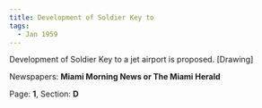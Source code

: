 ```yaml
---  
title: Development of Soldier Key to  
tags:  
  - Jan 1959  
---  
```

  
Development of Soldier Key to a jet airport is proposed. [Drawing]  
  
Newspapers: **Miami Morning News or The Miami Herald**  
  
Page: **1**, Section: **D** 

